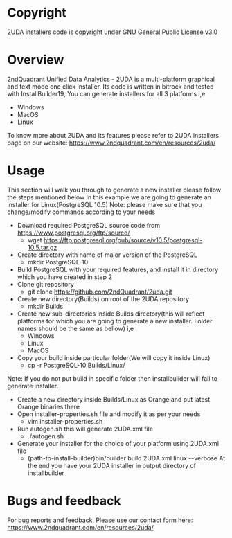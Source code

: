 # Copyright
2UDA installers code is copyright under GNU General Public License v3.0

# Overview
2ndQuadrant Unified Data Analytics - 2UDA is a multi-platform graphical and text mode one click installer. Its code is written in bitrock and tested with InstallBuilder19, You can generate installers for all 3 platforms i,e
- Windows
- MacOS
- Linux

To know more about 2UDA and its features please refer to 2UDA installers page on our website:
https://www.2ndquadrant.com/en/resources/2uda/

# Usage
This section will walk you through to generate a new installer please follow the steps mentioned below
In this example we are going to generate an installer for Linux(PostgreSQL 10.5)
Note: please make sure that you change/modify commands according to your needs 
- Download required PostgreSQL source code from	https://www.postgresql.org/ftp/source/
    - wget https://ftp.postgresql.org/pub/source/v10.5/postgresql-10.5.tar.gz
- Create directory with name of major version of the PostgreSQL
    - mkdir PostgreSQL-10
- Build PostgreSQL with your required features, and install it in directory which you have created in step 2
- Clone git repository
    - git clone https://github.com/2ndQuadrant/2uda.git
- Create new directory(Builds) on root of the 2UDA repository
    - mkdir Builds
- Create new sub-directories inside Builds directory(this will reflect platforms for which you are going to generate a new installer. Folder names should be the same as bellow) i,e
    - Windows
    - Linux
    - MacOS
- Copy your build inside particular folder(We will copy it inside Linux)
    - cp -r PostgreSQL-10  Builds/Linux/

Note: If you do not put build in specific folder then installbuilder will fail to generate installer.

- Create a new directory inside Builds/Linux as Orange and put latest Orange binaries there
- Open  installer-properties.sh file and modify it as per your needs
    - vim installer-properties.sh
- Run autogen.sh this will generate 2UDA.xml file
    - ./autogen.sh
- Generate your installer for the choice of your platform using 2UDA.xml file 
    - (path-to-install-builder)bin/builder build 2UDA.xml linux --verbose
At the end you have your 2UDA installer in output directory of installbuilder

# Bugs and feedback
For bug reports and  feedback, Please use our contact form here: https://www.2ndquadrant.com/en/resources/2uda/
